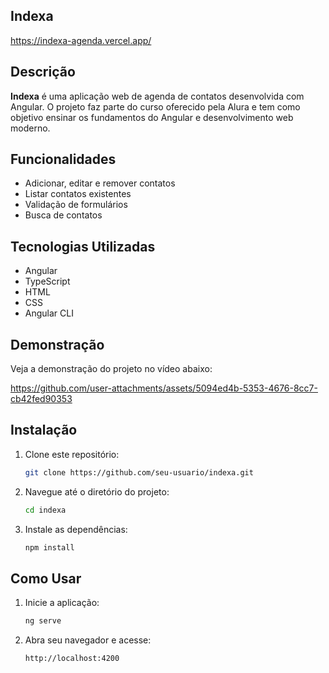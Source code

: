 
## Indexa
https://indexa-agenda.vercel.app/

## Descrição

**Indexa** é uma aplicação web de agenda de contatos desenvolvida com Angular. O projeto faz parte do curso oferecido pela Alura e tem como objetivo ensinar os fundamentos do Angular e desenvolvimento web moderno.

## Funcionalidades

- Adicionar, editar e remover contatos
- Listar contatos existentes
- Validação de formulários
- Busca de contatos

## Tecnologias Utilizadas

- Angular
- TypeScript
- HTML
- CSS
- Angular CLI


## Demonstração

Veja a demonstração do projeto no vídeo abaixo:

https://github.com/user-attachments/assets/5094ed4b-5353-4676-8cc7-cb42fed90353


## Instalação

1. Clone este repositório:
   ```bash
   git clone https://github.com/seu-usuario/indexa.git
   ```
2. Navegue até o diretório do projeto:
   ```bash
   cd indexa
   ```
3. Instale as dependências:
   ```bash
   npm install
   ```

## Como Usar

1. Inicie a aplicação:
   ```bash
   ng serve
   ```
2. Abra seu navegador e acesse:
   ```
   http://localhost:4200
   ```


